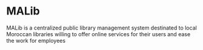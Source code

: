 # MALib
MALib is a centralized public library management system destinated to local Moroccan libraries willing to offer online services for their users and ease the work for employees
